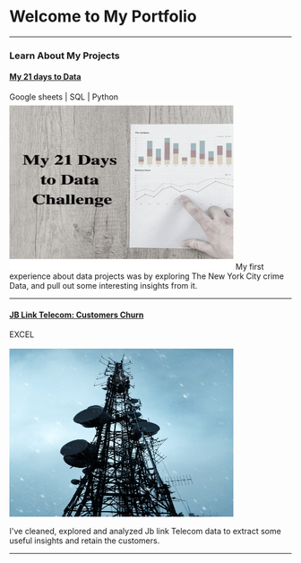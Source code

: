 # Welcome to My Portfolio

---

### Learn About My Projects

#### [My 21 days to Data](https://www.linkedin.com/pulse/21-days-data-oussama-bechar/)
Google sheets | SQL | Python
<img src="images/My 21 Days to data Challenget.png"
  width="400"
  height="300"/>
My first experience about data projects was by exploring The New York City crime Data, and pull out some interesting insights from it.

---

#### [JB Link Telecom: Customers Churn](https://www.linkedin.com/pulse/telecom-company-customers-churn-oussama-bechar%3FtrackingId=2fbBPpkXTU65vs%252F5bATJlg%253D%253D/?trackingId=2fbBPpkXTU65vs%2F5bATJlg%3D%3D)
EXCEL
<br><br>
<img src="images/telecom.jpg"
  width="400"
  height="300"/>
  
I've cleaned, explored and analyzed Jb link Telecom data to extract some useful insights and retain the customers.

---